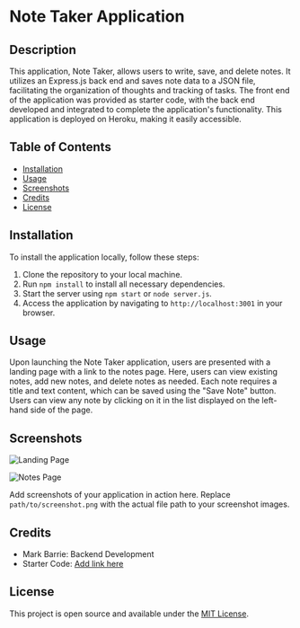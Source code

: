 # Note Taker Application

## Description

This application, Note Taker, allows users to write, save, and delete notes. It utilizes an Express.js back end and saves note data to a JSON file, facilitating the organization of thoughts and tracking of tasks. The front end of the application was provided as starter code, with the back end developed and integrated to complete the application's functionality. This application is deployed on Heroku, making it easily accessible.

## Table of Contents

- [Installation](#installation)
- [Usage](#usage)
- [Screenshots](#screenshots)
- [Credits](#credits)
- [License](#license)

## Installation

To install the application locally, follow these steps:

1. Clone the repository to your local machine.
2. Run `npm install` to install all necessary dependencies.
3. Start the server using `npm start` or `node server.js`.
4. Access the application by navigating to `http://localhost:3001` in your browser.

## Usage

Upon launching the Note Taker application, users are presented with a landing page with a link to the notes page. Here, users can view existing notes, add new notes, and delete notes as needed. Each note requires a title and text content, which can be saved using the "Save Note" button. Users can view any note by clicking on it in the list displayed on the left-hand side of the page.

## Screenshots

![Landing Page](path/to/landing_page_screenshot.png)

![Notes Page](path/to/notes_page_screenshot.png)

Add screenshots of your application in action here. Replace `path/to/screenshot.png` with the actual file path to your screenshot images.

## Credits

- Mark Barrie: Backend Development
- Starter Code: [Add link here](#)

## License

This project is open source and available under the [MIT License](LICENSE).

